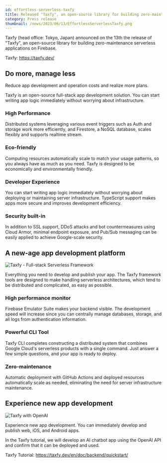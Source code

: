 ```yaml
---
id: effortless-serverless-taxfy
title: Released "Taxfy", an open-source library for building zero-maintenance serverless apps on Firebase
category: Press release
thumbnail: /news/2023/06/13/EffortlessServerlessTaxfy.png
---
```


Taxfy (head office: Tokyo, Japan) announced on the 13th the release of "Taxfy", an open-source library for building zero-maintenance serverless applications on Firebase.

Taxfy: https://taxfy.dev/

## Do more, manage less

Reduce app development and operation costs and realize more plans.

Taxfy is an open-source full-stack app development solution.
You can start writing app logic immediately without worrying about infrastructure.

### High Performance

Distributed systems leveraging various event triggers such as Auth and storage work more efficiently, and Firestore, a NoSQL database, scales flexibly and supports realtime stream.

### Eco-friendly

Computing resources automatically scale to match your usage patterns, so you always have as much as you need. Taxfy is designed to be economically and environmentally friendly.

### Developer Experience

You can start writing app logic immediately without worrying about deploying or maintaining server infrastructure. TypeScript support makes apps more secure and improves development efficiency.

### Security built-in

In addition to SSL support, DDoS attacks and bot countermeasures using Cloud Armor, minimal endpoint exposure, and Pub/Sub messaging can be easily applied to achieve Google-scale security.

## A new-age app development platform

![Taxfy - Full-stack Serverless Framework](https://storage.googleapis.com/taxfy-assets/animation/taxfy-cli-create-latest.gif)

Everything you need to develop and publish your app. The Taxfy framework tools are designed to make handling serverless architectures, which tend to be distributed and complicated, as easy as possible.

### High performance monitor

Firebase Emulator Suite makes your backend visible. The development speed will increase since you can centrally manage databases, storage, and all logs from authentication information.

### Powerful CLI Tool

Taxfy CLI completes constructing a distributed system that combines Google Cloud's serverless products with a single command. Just answer a few simple questions, and your app is ready to deploy.

### Zero-maintenance

Automatic deployment with GitHub Actions and deployed resources automatically scale as needed, eliminating the need for server infrastructure maintenance.

## Experience new app development

![Taxfy with OpenAI](https://storage.googleapis.com/taxfy-assets/animation/taxfy-chat-latest.gif)

Experience new app development.
You can immediately develop and publish web, iOS, and Android apps.

In the Taxfy tutorial, we will develop an AI chatbot app using the OpenAI API and confirm that it can be deployed and used.

Taxfy Tutorial: https://taxfy.dev/en/doc/backend/quickstart/
